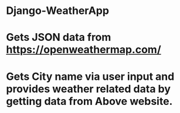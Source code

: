 # Django-WeatherApp
# Gets JSON data from https://openweathermap.com/
# Gets City name via user input and provides weather related data by getting data from Above website. 
